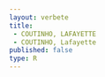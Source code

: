```yaml
---
layout: verbete
title:
 - COUTINHO, LAFAYETTE
 - COUTINHO, Lafayette
published: false
type: R
---
```



